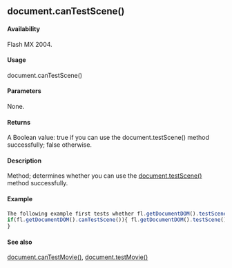 ## document.canTestScene()

#### Availability

Flash MX 2004.

#### Usage

document.canTestScene()

#### Parameters

None.

#### Returns

A Boolean value: true if you can use the document.testScene() method successfully; false otherwise.

#### Description

Method; determines whether you can use the [document.testScene()](#!AdobeDocs/developers-animatesdk-docs/test/Document_object/docu5979.md) method successfully.

#### Example

```javascript
The following example first tests whether fl.getDocumentDOM().testScene() can be used successfully. If so, it calls the method.
if(fl.getDocumentDOM().canTestScene()){ fl.getDocumentDOM().testScene();
}

```
#### See also

[document.canTestMovie()](#!AdobeDocs/developers-animatesdk-docs/test/Document_object/docume27.md), [document.testMovie()](#!AdobeDocs/developers-animatesdk-docs/test/Document_object/docu5948.md)
